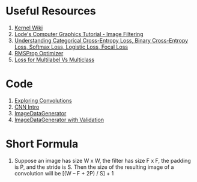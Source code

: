 # Useful Resources

1. [Kernel Wiki](https://en.wikipedia.org/wiki/Kernel_(image_processing))
2. [Lode's Computer Graphics Tutorial - Image Filtering](https://lodev.org/cgtutor/filtering.html)
3. [Understanding Categorical Cross-Entropy Loss, Binary Cross-Entropy Loss, Softmax Loss, Logistic Loss, Focal Loss](https://gombru.github.io/2018/05/23/cross_entropy_loss/)
4. [RMSProp Optimizer](https://www.cs.toronto.edu/~tijmen/csc321/slides/lecture_slides_lec6.pdf)
5. [Loss for Multilabel Vs Multiclass](https://stackoverflow.com/a/59433454/11105356)

# Code
1. [Exploring Convolutions](https://github.com/https-deeplearning-ai/tensorflow-1-public/blob/main/C1/W3/ungraded_labs/C1_W3_Lab_2_exploring_convolutions.ipynb)
2. [CNN Intro](https://github.com/lmoroney/dlaicourse/blob/master/Course%201%20-%20Part%206%20-%20Lesson%202%20-%20Notebook.ipynb)
3. [ImageDataGenerator](https://github.com/https-deeplearning-ai/tensorflow-1-public/blob/main/C1/W4/ungraded_labs/C1_W4_Lab_1_image_generator_no_validation.ipynb)
4. [ImageDataGenerator with Validation](https://github.com/https-deeplearning-ai/tensorflow-1-public/blob/main/C1/W4/ungraded_labs/C1_W4_Lab_2_image_generator_with_validation.ipynb)

# Short Formula
1. Suppose an image has size W x W, the filter has size F x F, the padding is P, and the stride is S. Then the size of the resulting image of a convolution will be [(W – F + 2P) / S] + 1
